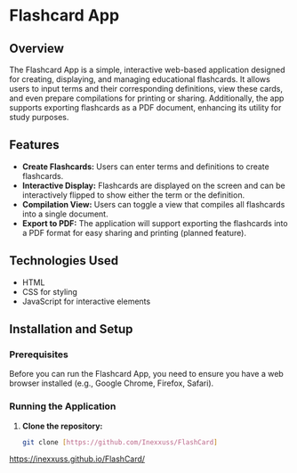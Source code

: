 # Flashcard App

## Overview
The Flashcard App is a simple, interactive web-based application designed for creating, displaying, and managing educational flashcards. It allows users to input terms and their corresponding definitions, view these cards, and even prepare compilations for printing or sharing. Additionally, the app supports exporting flashcards as a PDF document, enhancing its utility for study purposes.

## Features
- **Create Flashcards:** Users can enter terms and definitions to create flashcards.
- **Interactive Display:** Flashcards are displayed on the screen and can be interactively flipped to show either the term or the definition.
- **Compilation View:** Users can toggle a view that compiles all flashcards into a single document.
- **Export to PDF:** The application will support exporting the flashcards into a PDF format for easy sharing and printing (planned feature).

## Technologies Used
- HTML
- CSS for styling
- JavaScript for interactive elements

## Installation and Setup
### Prerequisites
Before you can run the Flashcard App, you need to ensure you have a web browser installed (e.g., Google Chrome, Firefox, Safari).

### Running the Application
1. **Clone the repository:**
   ```bash
   git clone [https://github.com/Inexxuss/FlashCard]

https://inexxuss.github.io/FlashCard/

